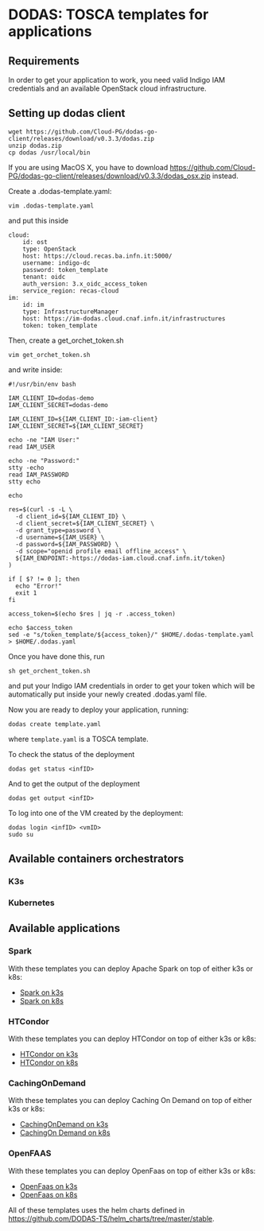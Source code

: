 # DODAS: TOSCA templates for applications

## Requirements
In order to get your application to work, you need valid Indigo IAM credentials and an available OpenStack cloud infrastructure.

## Setting up dodas client
````
wget https://github.com/Cloud-PG/dodas-go-client/releases/download/v0.3.3/dodas.zip
unzip dodas.zip
cp dodas /usr/local/bin
````

If you are using MacOS X, you have to download https://github.com/Cloud-PG/dodas-go-client/releases/download/v0.3.3/dodas_osx.zip instead.


Create a .dodas-template.yaml:
`````
vim .dodas-template.yaml
``````

and put this inside

`````
cloud:
    id: ost
    type: OpenStack
    host: https://cloud.recas.ba.infn.it:5000/
    username: indigo-dc
    password: token_template
    tenant: oidc
    auth_version: 3.x_oidc_access_token
    service_region: recas-cloud
im:
    id: im
    type: InfrastructureManager
    host: https://im-dodas.cloud.cnaf.infn.it/infrastructures
    token: token_template

`````

Then, create a get_orchet_token.sh 
````
vim get_orchet_token.sh 
````

and write inside:

````
#!/usr/bin/env bash

IAM_CLIENT_ID=dodas-demo
IAM_CLIENT_SECRET=dodas-demo

IAM_CLIENT_ID=${IAM_CLIENT_ID:-iam-client}
IAM_CLIENT_SECRET=${IAM_CLIENT_SECRET}

echo -ne "IAM User:"
read IAM_USER

echo -ne "Password:"
stty -echo
read IAM_PASSWORD
stty echo

echo

res=$(curl -s -L \
  -d client_id=${IAM_CLIENT_ID} \
  -d client_secret=${IAM_CLIENT_SECRET} \
  -d grant_type=password \
  -d username=${IAM_USER} \
  -d password=${IAM_PASSWORD} \
  -d scope="openid profile email offline_access" \
  ${IAM_ENDPOINT:-https://dodas-iam.cloud.cnaf.infn.it/token}
)

if [ $? != 0 ]; then
  echo "Error!"
  exit 1
fi

access_token=$(echo $res | jq -r .access_token)

echo $access_token
sed -e "s/token_template/${access_token}/" $HOME/.dodas-template.yaml > $HOME/.dodas.yaml
````

Once you have done this, run

`````
sh get_orchent_token.sh
``````

and put your Indigo IAM credentials in order to get your token which will be automatically put inside your newly created .dodas.yaml file. 

Now you are ready to deploy your application, running:

````
dodas create template.yaml
````

where ```template.yaml``` is a TOSCA template.

To check the status of the deployment
````
dodas get status <infID>
````

And to get the output of the deployment
````
dodas get output <infID>
````

To log into one of the VM created by the deployment:
````
dodas login <infID> <vmID>
sudo su
````

## Available containers orchestrators

### K3s

### Kubernetes

## Available applications

### Spark
With these templates you can deploy Apache Spark on top of either k3s or k8s:
- [Spark on k3s](templates/applications/k3s/template-spark.yml)
- [Spark on k8s](templates/applications/k8s/template-spark.yml)
### HTCondor
With these templates you can deploy HTCondor on top of either k3s or k8s:
- [HTCondor on k3s](templates/applications/k3s/template-htcondor.yml)
- [HTCondor on k8s](templates/applications/k8s/template-htcondor.yml)
### CachingOnDemand
With these templates you can deploy Caching On Demand on top of either k3s or k8s:
- [CachingOnDemand on k3s](templates/applications/k3s/template-cachingondemand.yml)
- [CachingOn Demand on k8s](templates/applications/k8s/template-cachingondemand.yml)
### OpenFAAS
With these templates you can deploy OpenFaas on top of either k3s or k8s:
- [OpenFaas on k3s](templates/applications/k3s/template-openfaas.yml)
- [OpenFaas on k8s](templates/applications/k8s/template-openfaas.yml)

All of these templates uses the helm charts defined in https://github.com/DODAS-TS/helm_charts/tree/master/stable.